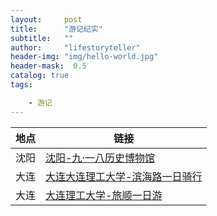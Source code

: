 ```yaml
---
layout:     post
title:      "游记纪实"
subtitle:   ""
author:     "lifestoryteller"
header-img: "img/hello-world.jpg"
header-mask:  0.5
catalog: true
tags:

    - 游记
---
```


|  地点 | 链接  |
|---|---|
|  沈阳 | [沈阳-九·一八历史博物馆](http://www.mafengwo.cn/i/20735743.html)  |
| 大连  |  [大连大连理工大学-滨海路一日骑行](http://www.mafengwo.cn/i/7678832.html) |
|  大连 |  [大连理工大学-旅顺一日游](http://www.mafengwo.cn/i/7284656.html) |
